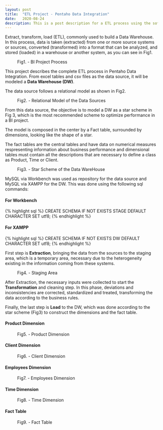 ```yaml
---
layout: post
title:  "ETL Project - Pentaho Data Integration"
date:   2020-08-24
description: This is a post description for a ETL process using the software Pentaho Data Integration.
---
```


<p class="intro"><span class="dropcap">E</span>xtract, transform, load (ETL), commonly used to build a Data Warehouse. In this process, data is taken (extracted) from one or more source systems or sources, converted (transformed) into a format that can be analyzed, and stored (loaded) in a warehouse or another system, as you can see in Fig1.</p>

<figure>
	<img src="{{ '/assets/img/bi_process.png' | prepend: site.baseurl }}" alt=""> 
	<figcaption>Fig1. - BI Project Process</figcaption>
</figure>

This project describes the complete ETL process in Pentaho Data Integration. From excel tables and csv files as the data source, it will be modeled a **Data Warehouse (DW)**.

The data source follows a relational model as shown in Fig2.

<figure>
	<img src="{{ '/assets/img/staging.jpg' | prepend: site.baseurl }}" alt=""> 
	<figcaption>Fig2. - Relational Model of the Data Sources</figcaption>
</figure>

From this data source, the objective is to model a DW as a star scheme in Fig 3, which is the most recommended scheme to optimize performance in a BI project.

The model is composed in the center by a Fact table, surrounded by dimensions, looking like the shape of a star. 

The fact tables are the central tables and have data on numerical measures respresenting information about business performance and dimensional tables must contain all the descriptions that are necessary to define a class as Product, Time or Client.

<figure>
	<img src="{{ '/assets/img/dw_model.jpg' | prepend: site.baseurl }}" alt=""> 
	<figcaption>Fig3. - Star Scheme of the Data WareHouse</figcaption>
</figure>

MySQL via Workbench was used as repository for the data source and MySQL via XAMPP for the DW. This was done using the following sql commands:

#### For Workbench
{% highlight sql %}
CREATE SCHEMA IF NOT EXISTS STAGE DEFAULT CHARACTER SET utf8;
{% endhighlight %}

#### For XAMPP
{% highlight sql %}
CREATE SCHEMA IF NOT EXISTS DW DEFAULT CHARACTER SET utf8;
{% endhighlight %}

First step is **Extraction**, bringing the data from the sources to the staging area, which is a temporary area, necessary due to the heterogeneity existing in the information coming from these systems.

<figure>
	<img src="{{ '/assets/img/Origem.PNG' | prepend: site.baseurl }}" alt=""> 
	<figcaption>Fig4. - Staging Area</figcaption>
</figure>

After Extraction, the necessary inputs were collected to start the **Transformation** and cleaning step. In this phase, deviations and inconsistencies are corrected, standardized and treated, transforming the data according to the business rules. 

Finally, the last step is **Load** to the DW, which was done according to the star scheme (Fig3) to construct the dimensions and the fact table. 

#### Product Dimension
<figure>
	<img src="{{ '/assets/img/Dim_Product.PNG' | prepend: site.baseurl }}" alt=""> 
	<figcaption>Fig5. - Product Dimension</figcaption>
</figure>


#### Client Dimension
<figure>
	<img src="{{ '/assets/img/Clients Dimension.PNG' | prepend: site.baseurl }}" alt=""> 
	<figcaption>Fig6. - Client Dimension</figcaption>
</figure>


#### Employees Dimension
<figure>
	<img src="{{ '/assets/img/Dim_Employees.PNG' | prepend: site.baseurl }}" alt=""> 
	<figcaption>Fig7. - Employees Dimension</figcaption>
</figure>


#### Time Dimension
<figure>
	<img src="{{ '/assets/img/Dim_Data.PNG' | prepend: site.baseurl }}" alt=""> 
	<figcaption>Fig8. - Time Dimension</figcaption>
</figure>


#### Fact Table
<figure>
	<img src="{{ '/assets/img/Fact_table.PNG' | prepend: site.baseurl }}" alt=""> 
	<figcaption>Fig9. - Fact Table</figcaption>
</figure>




